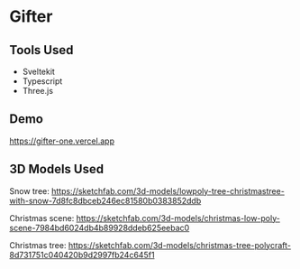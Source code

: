 # Gifter

## Tools Used
- Sveltekit
- Typescript
- Three.js

## Demo
https://gifter-one.vercel.app

## 3D Models Used
Snow tree: https://sketchfab.com/3d-models/lowpoly-tree-christmastree-with-snow-7d8fc8dbceb246ec81580b0383852ddb

Christmas scene: https://sketchfab.com/3d-models/christmas-low-poly-scene-7984bd6024db4b89928ddeb625eebac0

Christmas tree: https://sketchfab.com/3d-models/christmas-tree-polycraft-8d731751c040420b9d2997fb24c645f1
